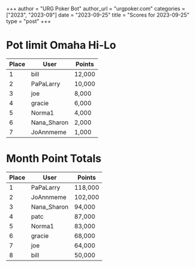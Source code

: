 +++
author = "URG Poker Bot"
author_url = "urgpoker.com"
categories = ["2023", "2023-09"]
date = "2023-09-25"
title = "Scores for 2023-09-25"
type = "post"
+++
# Pot limit Omaha Hi-Lo

| Place | User | Points |
|-------|------|--------|
| 1 | bill | 12,000 |
| 2 | PaPaLarry | 10,000 |
| 3 | joe | 8,000 |
| 4 | gracie | 6,000 |
| 5 | Norma1 | 4,000 |
| 6 | Nana_Sharon | 2,000 |
| 7 | JoAnnmeme | 1,000 |

# Month Point Totals

| Place | User | Points |
|-------|------|--------|
| 1 | PaPaLarry | 118,000 |
| 2 | JoAnnmeme | 102,000 |
| 3 | Nana_Sharon | 94,000 |
| 4 | patc | 87,000 |
| 5 | Norma1 | 83,000 |
| 6 | gracie | 68,000 |
| 7 | joe | 64,000 |
| 8 | bill | 50,000 |

